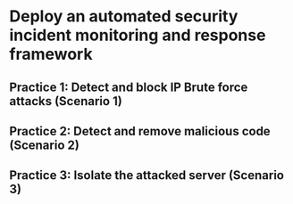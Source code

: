 # Deploy an automated security incident monitoring and response framework
## Practice 1: Detect and block IP Brute force attacks (Scenario 1)

## Practice 2: Detect and remove malicious code (Scenario 2)

## Practice 3: Isolate the attacked server (Scenario 3)
